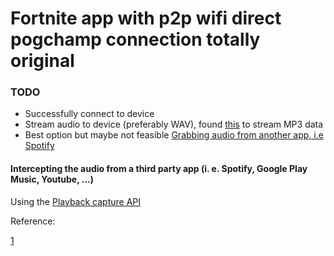 # Fortnite app with p2p wifi direct pogchamp connection totally original



### TODO

* Successfully connect to device 
* Stream audio to device (preferably WAV), found [this](https://github.com/jselbie/mp3streamreader/blob/master/MP3StreamReader.java) to stream MP3 data
* Best option but maybe not feasible [Grabbing audio from another app, i.e Spotify](https://stackoverflow.com/questions/3576160/android-detect-another-application-has-started-playing-audio/3586233) 





#### Intercepting the audio from a third party app (i. e. Spotify, Google Play Music, Youtube, ...) 


Using the [Playback capture API](https://developer.android.com/guide/topics/media/playback-capture)





Reference: 

[1](https://developer.android.com/guide/topics/media/playback-capture)

